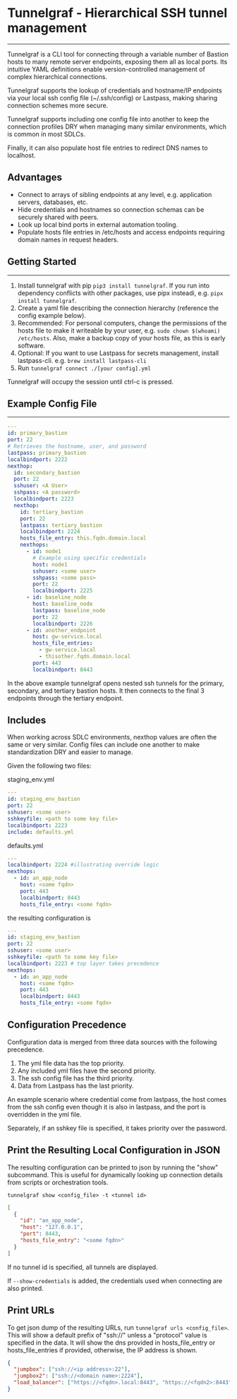 # Tunnelgraf - Hierarchical SSH tunnel management

---

Tunnelgraf is a CLI tool for connecting through a variable number of Bastion
hosts to many remote server endpoints, exposing them all as local ports. Its
intuitive YAML definitions enable version-controlled management of complex
hierarchical connections.

Tunnelgraf supports the lookup of credentials and hostname/IP endpoints via your
local ssh config file (~/.ssh/config) or Lastpass, making sharing connection
schemes more secure.

Tunnelgraf supports including one config file into another to keep the
connection profiles DRY when managing many similar environments, which is common
in most SDLCs.

Finally, it can also populate host file entries to redirect DNS names to
localhost.

## Advantages

- Connect to arrays of sibling endpoints at any level, e.g. application servers,
  databases, etc.
- Hide credentials and hostnames so connection schemas can be securely shared
  with peers.
- Look up local bind ports in external automation tooling.
- Populate hosts file entries in /etc/hosts and access endpoints requiring
  domain names in request headers.

## Getting Started

---

1. Install tunnelgraf with pip `pip3 install tunnelgraf`. If you run into
   dependency conflicts with other packages, use pipx insteadi, e.g.
   `pipx install tunnelgraf`.
1. Create a yaml file describing the connection hierarchy (reference the config
   example below).
1. Recommended: For personal computers, change the permissions of the hosts file
   to make it writeable by your user, e.g. `sudo chown $(whoami) /etc/hosts`.
   Also, make a backup copy of your hosts file, as this is early software.
1. Optional: If you want to use Lastpass for secrets management, install
   lastpass-cli. e.g. `brew install lastpass-cli`
1. Run `tunnelgraf connect ./[your config].yml`

Tunnelgraf will occupy the session until ctrl-c is pressed.

## Example Config File

---

```yaml
---
id: primary_bastion
port: 22
# Retrieves the hostname, user, and password
lastpass: primary_bastion
localbindport: 2222
nexthop:
  id: secondary_bastion
  port: 22
  sshuser: <A User>
  sshpass: <A password>
  localbindport: 2223
  nexthop:
    id: tertiary_bastion
    port: 22
    lastpass: tertiary_bastion
    localbindport: 2224
    hosts_file_entry: this.fqdn.domain.local
    nexthops:
      - id: node1
        # Example using specific credentials
        host: node1
        sshuser: <some user>
        sshpass: <some pass>
        port: 22
        localbindport: 2225
      - id: baseline_node
        host: baseline_node
        lastpass: baseline_node
        port: 22
        localbindport: 2226
      - id: another_endpoint
        host: gw-service.local
        hosts_file_entries:
          - gw-service.local
          - thisother.fqdn.domain.local
        port: 443
        localbindport: 8443
```

In the above example tunnelgraf opens nested ssh tunnels for the primary,
secondary, and tertiary bastion hosts. It then connects to the final 3 endpoints
through the tertiary endpoint.

## Includes

When working across SDLC environments, nexthop values are often the same or very
similar. Config files can include one another to make standardization DRY and
easier to manage.

Given the following two files:

staging_env.yml

```yaml
---
id: staging_env_bastion
port: 22
sshuser: <some user>
sshkeyfile: <path to some key file>
localbindport: 2223
include: defaults.yml
```

defaults.yml

```yaml
---
localbindport: 2224 #illustrating override logic
nexthops:
  - id: an_app_node
    host: <some fqdn>
    port: 443
    localbindport: 8443
    hosts_file_entry: <some fqdn>
```

the resulting configuration is

```yaml
---
id: staging_env_bastion
port: 22
sshuser: <some user>
sshkeyfile: <path to some key file>
localbindport: 2223 # top layer takes precedence
nexthops:
  - id: an_app_node
    host: <some fqdn>
    port: 443
    localbindport: 8443
    hosts_file_entry: <some fqdn>
```

## Configuration Precedence

Configuration data is merged from three data sources with the following
precedence.

1. The yml file data has the top priority.
2. Any included yml files have the second priority.
3. The ssh config file has the third priority.
4. Data from Lastpass has the last priority.

An example scenario where credential come from lastpass, the host comes from the
ssh config even though it is also in lastpass, and the port is overridden in the
yml file.

Separately, if an sshkey file is specified, it takes priority over the password.

## Print the Resulting Local Configuration in JSON

The resulting configuration can be printed to json by running the "show"
subcommand. This is useful for dynamically looking up connection details from
scripts or orchestration tools.

`tunnelgraf show <config_file> -t <tunnel id>`

```json
[
  {
    "id": "an_app_node",
    "host": "127.0.0.1",
    "port": 8443,
    "hosts_file_entry": "<some fqdn>"
  }
]
```

If no tunnel id is specified, all tunnels are displayed.

If `--show-credentials` is added, the credentials used when connecting are also
printed.

## Print URLs

To get json dump of the resulting URLs, run `tunnelgraf urls <config_file>`.
This will show a default prefix of "ssh://" unless a "protocol" value is
specified in the data. It will show the dns provided in hosts_file_entry or
hosts_file_entries if provided, otherwise, the IP address is shown.

```json
{
  "jumpbox": ["ssh://<ip address>:22"],
  "jumpbox2": ["ssh://<domain name>:2224"],
  "load_balancer": ["https://<fqdn>.local:8443", "https://<fqdn2>:8443"]
}
```
